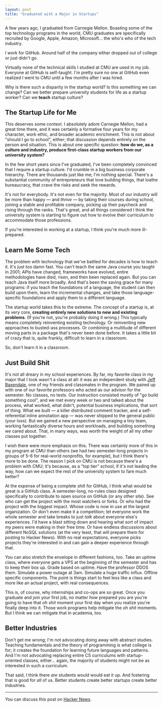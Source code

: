 ```yaml
---
layout: post
title: "Graduated with a Major in Startups"
---
```


A few years ago, I graduated from Carnegie Mellon. Boasting some of the top
technology programs in the world, CMU graduates are specifically recruited by
Google, Apple, Amazon, Microsoft... the who's who of the tech industry.

I work for GitHub. Around half of the company either dropped out of college or
just didn't go.

Virtually none of the technical skills I studied at CMU are used in my job.
Everyone at GitHub is self-taught. I'm pretty sure no one at GitHub even
realized I went to CMU until a few months after I was hired.

Why is there such a disparity in the startup world? Is this something we can
change? Can we better prepare university students for life as a startup worker?
Can we **teach** startup culture?

## The Startup Life for Me

This deserves some context. I absolutely adore Carnegie Mellon, had a great
time there, and it was certainly a formative four years for my character, work
ethic, and broader academic enrichment. This is not about "should I go to
school", either; that discussion depends entirely on the person and situation.
This is about one specific question: **how do we, as a culture and industry,
produce first-class startup workers from our university system?**

In the few short years since I've graduated, I've been completely convinced
that I require a startup culture. I'd crumble in a big business corporate
hierarchy. There are thousands just like me; I'm nothing special. There's a
substantial community of entrepreneurs that love building things, that loathe
bureaucracy, that crave the risks and seek the rewards.

It's not for everybody. It's not even for the majority. Most of our industry
will be more than happy — and *thrive* — by taking their courses during school,
joining a stable and profitable company, picking up their paycheck and rising
through the ranks. That's great, and all things considered I think the
university system is starting to figure out how to evolve their curriculum to
accommodate those professions. 

If you're interested in working at a startup, I think you're much more
ill-prepared.

## Learn Me Some Tech

The problem with technology that we've battled for decades is how to teach it.
It's just too damn fast. You can't teach the same Java course you taught in
2001; APIs have changed, frameworks have evolved, entire methodologies have
died, risen, and then been replaced again. But you can teach Java itself more
broadly. And that's been the saving grace for many programs: if you teach the
foundations of a language, the student can then build upon them, learn the
incremental changes, and take those language-specific foundations and apply
them to a different language.

The startup world takes this to the extreme. The concept of a startup is, at
its very core, **creating entirely new solutions to new and existing
problems**. (If you're not, you're probably doing it wrong.) This typically
means completely reinventing existing technology. Or reinventing new approaches
to busted-ass processes. Or combining a multitude of different moving parts in
a package that's never been done before. It takes a little bit of crazy that
is, quite frankly, difficult to learn in a classroom.

So, don't learn it in a classroom.

## Just Build Shit

It's not all dreary in my school experiences. By far, my favorite class in my
major that I took wasn't a class at all: it was an independent study with [Jeff
Baxendale](http://twitter.com/jeffbax), one of my friends and classmates in the
program. We paired up with one of our favorite professors who acted as our
advisor for the semester. No classes, no tests. Our instruction consisted
mostly of "go build something cool", and we met every week or two and talked
about the process, what worked, what didn't, potential business implications,
that sort of thing. What we built — a killer distributed comment tracker, and a
self-referential inline annotation app — was never shipped to the general
public (your loss). But we gained a new perspective on managing a tiny team,
working fantastically diverse hours and workloads, and building something *we*
cared about. That, in many ways, was worth the weight of all my other classes
put together.

I wish there were more emphasis on this. There was certainly more of this in my
program at CMU than others (we had two semester-long projects in groups of 5-6
for real-world nonprofits, for example), but I think there's more to be done. 
The reason I pick on CMU is not because there's a problem with CMU; it's 
because, as a "top tier" school, if it's not leading the way, how can we expect
the rest of the university system to fare much better?

At the expense of being a complete shill for GitHub, I think what would be
great is a GitHub class. A semester-long, no-rules class designed specifically
to contribute to open source on GitHub (or any other site). See who can get the
project with the most watchers or forks. Or who had the project with the
biggest impact. Whose code is now in use at the largest organization. Or don't
even make it a competition; let everyone work the whole semester and take
breaks to just *talk* about everyone else's experiences. I'd have a blast
sitting down and hearing what sort of impact my peers were making in their free
time. Or have endless discussions about different NoSQL solutions (at the very
least, that will prepare them for posting to Hacker News). With no real
expectations, everyone picks projects they're interested in and can gain a
deeper experience through that.

You can also stretch the envelope in different fashions, too. Take an uptime
class, where everyone gets a VPS at the beginning of the semester and has to
keep their box up. Grade based on uptime. Have the professor DDOS them.
Simulate a power outage at 3am. Simulate a huge traffic influx. Offline
specific components. The point is things start to feel less like a class and
more like an actual project, with real consequences.

This is, of course, why internships and co-ops are so great. Once you graduate
and join your first job, no matter how prepared you are you're going to have
that *oh shit* moment your first day when you realize you're finally deep into
it. Those work programs help mitigate the *oh shit* moments. But I think we can
mitigate that in academia, too.

## Better Industries

Don't get me wrong; I'm not advocating doing away with abstract studies.
Teaching fundamentals and the theory of programming is what college is for;  it
creates the foundation for learning future languages and patterns. And I'm not
advocating replacing entire CS curriculums with startup-oriented classes,
either... again, the majority of students might not be as interested in such a
curriculum.

That said, I think there *are* students would would eat it up. And fostering
that is good for *all* of us. Better students create better startups create
better industries.

- - -

You can discuss this post on [Hacker News](http://news.ycombinator.com/item?id=2190422).
